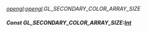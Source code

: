 _[opengl](../../modules/opengl/opengl-module.md):[opengl](../../modules/opengl/opengl-module.md).GL\_SECONDARY\_COLOR\_ARRAY\_SIZE_
##### Const GL\_SECONDARY\_COLOR\_ARRAY\_SIZE:[Int](../../modules/wonkey/wonkey-types-int.md)
